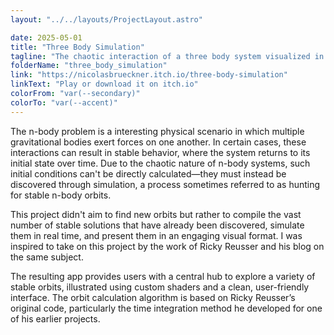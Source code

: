 ```yaml
---
layout: "../../layouts/ProjectLayout.astro"

date: 2025-05-01
title: "Three Body Simulation"
tagline: "The chaotic interaction of a three body system visualized in a compact app"
folderName: "three_body_simulation"
link: "https://nicolasbrueckner.itch.io/three-body-simulation"
linkText: "Play or download it on itch.io"
colorFrom: "var(--secondary)"
colorTo: "var(--accent)"
---
```


The n-body problem is a interesting physical scenario in which multiple gravitational bodies exert forces on one another. In certain cases, these interactions can result in stable behavior, where the system returns to its initial state over time. Due to the chaotic nature of n-body systems, such initial conditions can't be directly calculated—they must instead be discovered through simulation, a process sometimes referred to as hunting for stable n-body orbits.

This project didn't aim to find new orbits but rather to compile the vast number of stable solutions that have already been discovered, simulate them in real time, and present them in an engaging visual format. I was inspired to take on this project by the work of Ricky Reusser and his blog on the same subject.

The resulting app provides users with a central hub to explore a variety of stable orbits, illustrated using custom shaders and a clean, user-friendly interface. The orbit calculation algorithm is based on Ricky Reusser’s original code, particularly the time integration method he developed for one of his earlier projects.